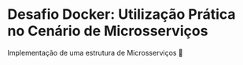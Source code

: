 # Desafio Docker: Utilização Prática no Cenário de Microsserviços

Implementação de uma estrutura de Microsserviços :wave:
